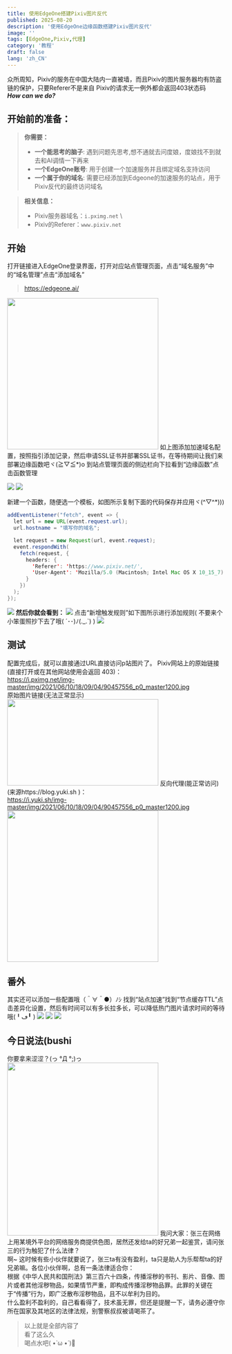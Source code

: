 ```yaml
---
title: 使用EdgeOne搭建Pixiv图片反代
published: 2025-08-20
description: '使用EdgeOne边缘函数搭建Pixiv图片反代'
image: ''
tags: [EdgeOne,Pixiv,代理]
category: '教程'
draft: false 
lang: 'zh_CN'
---
```

众所周知，Pixiv的服务在中国大陆内一直被墙，而且Pixiv的图片服务器均有防盗链的保护，只要Referer不是来自 Pixiv的请求无一例外都会返回403状态码 \
***How can we do?***
## 开始前的准备：
> **你需要：**
> - **一个能思考的脑子**: 遇到问题先思考,想不通就去问度娘，度娘找不到就去和AI调情一下再来
> - **一个EdgeOne账号**: 用于创建一个加速服务并且绑定域名支持访问
> - **一个属于你的域名**: 需要已经添加到Edgeone的加速服务的站点，用于Pixiv反代的最终访问域名

> **相关信息：**
> - Pixiv服务器域名：`i.pximg.net` \
> - Pixiv的Referer：`www.pixiv.net`

## 开始
打开链接进入EdgeOne登录界面，打开对应站点管理页面，点击“域名服务”中的“域名管理”点击“添加域名”
> https://edgeone.ai/

<img src="https://cdn-js.moeworld.top/gh/AkatsukiMio/cdn1/img/3-2025/202508221145753.png" width="350px" height="350px">
如上图添加加速域名配置，按照指引添加记录，然后申请SSL证书并部署SSL证书，在等待期间让我们来部署边缘函数吧ヾ(≧▽≦*)o 到站点管理页面的侧边栏向下拉看到“边缘函数”点击函数管理

![](https://cdn-js.moeworld.top/gh/AkatsukiMio/cdn1/img/3-2025/202508221145749.png)
![](https://cdn-js.moeworld.top/gh/AkatsukiMio/cdn1/img/3-2025/202508221145752.png)

新建一个函数，随便选一个模板，如图所示复制下面的代码保存并应用ヾ(^▽^*)))
```java
addEventListener("fetch", event => {
  let url = new URL(event.request.url);
  url.hostname = "填写你的域名";

  let request = new Request(url, event.request);
  event.respondWith(
    fetch(request, {
      headers: {
        'Referer': 'https://www.pixiv.net/',
        'User-Agent': 'Mozilla/5.0 (Macintosh; Intel Mac OS X 10_15_7) AppleWebKit/537.36 (KHTML, like Gecko) Chrome/126.0.0.0 Safari/537.36'
      }
    })
  );
});
```
![](https://cdn-js.moeworld.top/gh/AkatsukiMio/cdn1/img/3-2025/202508221145748.png)
**然后你就会看到：**
![](https://cdn-js.moeworld.top/gh/AkatsukiMio/cdn1/img/3-2025/202508221145754.png)
点击“新增触发规则”如下图所示进行添加规则( 不要来个小笨蛋照抄下去了哦( ´･･)ﾉ(._.`) )
![](https://cdn-js.moeworld.top/gh/AkatsukiMio/cdn1/img/3-2025/202508221145755.png)

## 测试
配置完成后，就可以直接通过URL直接访问p站图片了。
Pixiv网站上的原始链接(直接打开或在其他网站使用会返回 403)： \
https://i.pximg.net/img-master/img/2021/06/10/18/09/04/90457556_p0_master1200.jpg \
原始图片链接(无法正常显示)
<img src="https://i.pximg.net/img-master/img/2021/06/10/18/09/04/90457556_p0_master1200.jpg" width="350px" height="200px">
反向代理(能正常访问)(来源https://blog.yuki.sh )： \
https://i.yuki.sh/img-master/img/2021/06/10/18/09/04/90457556_p0_master1200.jpg
<img src="https://i.yuki.sh/img-master/img/2021/06/10/18/09/04/90457556_p0_master1200.jpg" width="350px" height="350px">

## 番外
其实还可以添加一些配置哦（＾∀＾●）ﾉｼ 找到“站点加速”找到“节点缓存TTL”点击差异化设置，然后有时间可以有多长拉多长，可以降低热门图片请求时间的等待哦(╹ڡ╹ )
![](https://cdn-js.moeworld.top/gh/AkatsukiMio/cdn1/img/3-2025/202508221145746.png)
![](https://cdn-js.moeworld.top/gh/AkatsukiMio/cdn1/img/3-2025/202508221145750.png)
![](https://cdn-js.moeworld.top/gh/AkatsukiMio/cdn1/img/3-2025/202508221145751.png)

## 今日说法(bushi
你要拿来涩涩？(っ °Д °;)っ
<img src="https://cdn-js.moeworld.top/gh/AkatsukiMio/cdn1/img/3-2025/202508221327616.png" width="350px" height="400px">
我问大家：张三在网络上用某境外平台的网络服务商提供色图，居然还发给ta的好兄弟一起鉴赏，请问张三的行为触犯了什么法律？ \
啊~ 这时候有些小伙伴就要说了，张三ta有没有盈利，ta只是助人为乐帮帮ta的好兄弟嘛。各位小伙伴啊，总有一条法律适合你： \
根据《中华人民共和国刑法》第三百六十四条，传播淫秽的书刊、影片、音像、图片或者其他淫秽物品，如果情节严重，即构成传播淫秽物品罪。此罪的关键在于“传播”行为，即广泛散布淫秽物品，且不以牟利为目的。 \
什么盈利不盈利的，自己看看得了，技术虽无罪，但还是提醒一下，请务必遵守你所在国家及其地区的法律法规，别警察叔叔被请喝茶了。
> 以上就是全部内容了 \
> 看了这么久 \
> 喝点水吧( •̀ ω •́ )🥤